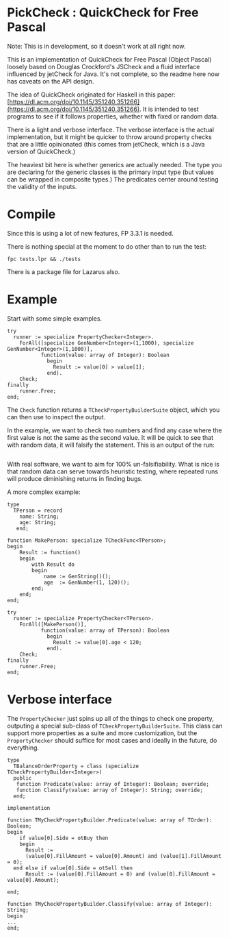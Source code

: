 # PickCheck : QuickCheck for Free Pascal

Note: This is in development, so it doesn't work at all right now.

This is an implementation of QuickCheck for Free Pascal (Object Pascal) loosely based on Douglas Crockford's JSCheck and a fluid interface influenced by jetCheck for Java. It's not complete, so the readme here now has caveats on the API design.

The idea of QuickCheck originated for Haskell in this paper: [https://dl.acm.org/doi/10.1145/351240.351266](https://dl.acm.org/doi/10.1145/351240.351266). It is intended to test programs to see if it follows properties, whether with fixed or random data.

There is a light and verbose interface. The verbose interface is the actual implementation, but it might be quicker to throw around property checks that are a little opinionated (this comes from jetCheck, which is a Java version of QuickCheck.)

The heaviest bit here is whether generics are actually needed. The type you are declaring for the generic classes is the primary input type (but values can be wrapped in composite types.) The predicates center around testing the validity of the inputs.

# Compile

Since this is using a lot of new features, FP 3.3.1 is needed.

There is nothing special at the moment to do other than to run the test:

`fpc tests.lpr && ./tests`

There is a package file for Lazarus also.

# Example

Start with some simple examples.

```
try
  runner := specialize PropertyChecker<Integer>.
    ForAll([specialize GenNumber<Integer>(1,1000), specialize GenNumber<Integer>(1,1000)],
           function(value: array of Integer): Boolean
             begin
               Result := value[0] > value[1];
             end).
    Check;
finally
    runner.Free;
end;
```

The `Check` function returns a `TCheckPropertyBuilderSuite` object, which you can then use to inspect the output.

In the example, we want to check two numbers and find any case where the first value is not the same as the second value. It will be quick to see that with random data, it will falsify the statement. This is an output of the run:

```

```

With real software, we want to aim for 100% un-falsifiability. What is nice is that random data can serve towards heuristic testing, where repeated runs will produce diminishing returns in finding bugs.

A more complex example:

```
type
  TPerson = record
    name: String;
    age: String;
   end;

function MakePerson: specialize TCheckFunc<TPerson>;
begin
    Result := function()
    begin
        with Result do
        begin
            name := GenString()();
            age  := GenNumber(1, 120)();
        end;
    end;
end;

try
  runner := specialize PropertyChecker<TPerson>.
    ForAll([MakePerson()],
           function(value: array of TPerson): Boolean
             begin
               Result := value[0].age < 120;
             end).
    Check;
finally
    runner.Free;
end;
```



# Verbose interface

The `PropertyChecker` just spins up all of the things to check one property, outputing
a special sub-class of `TCheckPropertyBuilderSuite`. This class can support more
properties as a suite and more customization, but the `PropertyChecker` should suffice
for most cases and ideally in the future, do everything.

```
type
  TBalanceOrderProperty = class (specialize TCheckPropertyBuilder<Integer>)
  public
   function Predicate(value: array of Integer): Boolean; override;
   function Classify(value: array of Integer): String; override;
  end;

implementation

function TMyCheckPropertyBuilder.Predicate(value: array of TOrder): Boolean;
begin
    if value[0].Side = otBuy then
    begin
      Result :=
      (value[0].FillAmount = value[0].Amount) and (value[1].FillAmount = 0);
  end else if value[0].Side = otSell then
      Result := (value[0].FillAmount = 0) and (value[0].FillAmount = value[0].Amount);

end;

function TMyCheckPropertyBuilder.Classify(value: array of Integer): String;
begin
...
end;

```
